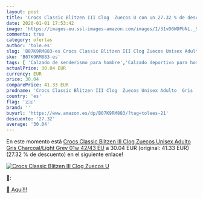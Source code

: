 ```yaml
---
layout: post
title: 'Crocs Classic Blitzen III Clog  Zuecos U con un 27.32 % de descuento'
date: 2020-01-01 17:53:42
image: 'https://images-eu.ssl-images-amazon.com/images/I/31vD6WDPbNL._SL400_.jpg'
comments: true
category: ofertas
author: 'tole.es'
slug: 'B07K9RM883-es Crocs Classic Blitzen III Clog Zuecos Unisex Adulto Gris...'
sku: 'B07K9RM883-es'
tags: [ 'Calzado de senderismo para hombre','Calzado deportivo para hombre','Chanclas y sandalias de piscina para hombre','Zapatillas de senderismo para hombre','Zapatillas y calzado deportivo para hombre','Zapatos','Zapatos para hombre','Zapatos y complementos','zuecos', ]
actualPrice: 30.04 EUR
currency: EUR
price: 30.04
comparePrice: 41.33 EUR
prodname: 'Crocs Classic Blitzen III Clog  Zuecos Unisex Adulto  Gris  Charcoal/Light Grey 01w   42/43 EU'
country: 'es'
flag: '🇪🇸'
brand: ''
buyurl: 'https://www.amazon.es/dp/B07K9RM883/?tag=tolees-21'
descuento: '27.32'
average: '30.04'
---
```


En este momento está [Crocs Classic Blitzen III Clog  Zuecos Unisex Adulto  Gris  Charcoal/Light Grey 01w   42/43 EU](https://www.amazon.es/dp/B07K9RM883/?tag=tolees-21) a 30.04 EUR (original: 41.33 EUR) (27.32 %  de descuento) en el siguiente enlace!

[![Crocs Classic Blitzen III Clog  Zuecos U](https://images-eu.ssl-images-amazon.com/images/I/31vD6WDPbNL._SL400_.jpg)](https://www.amazon.es/dp/B07K9RM883/?tag=tolees-21)

🔎:


[🛒 Aquí!!!](https://www.amazon.es/dp/B07K9RM883/?tag=tolees-21)
